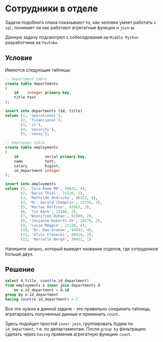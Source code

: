 # Сотрудники в отделе

Задачи подобного плана показывают то, как человек умеет работать с `sql`, понимает ли как работают агрегатные функции и `join`-ы.

Данную задачу подсмотрел с собеседования на `Middle Python` разработчика на `Youtube`.

## Условие

Имеются следующие таблицы:

```sql
-- Department table
create table departments
(
    id    integer primary key,
    title text
);

insert into departments (id, title)
values (1, 'operational'),
       (2, 'financional'),
       (3, 'it'),
       (4, 'security'),
       (5, 'navvy');

-- Employees table
create table employments
(
    id            serial primary key,
    name          text,
    salary        bigint,
    id_department integer
);

insert into employments
values (1, 'Cora Rowe MD', 50622, 4),
       (2, 'Dario Thiel', 31520, 2),
       (3, 'Mathilde Ondricka', 46322, 4),
       (4, 'Mr. Gerald Champlin', 22758, 3),
       (5, 'Marlee Rolfson', 41965, 3),
       (6, 'Tre Rath', 23140, 3),
       (7, 'Winnifred Rohan', 52989, 2),
       (8, 'Josianne Roberts IV', 20178, 2),
       (9, 'Lucie Maggio', 22238, 4),
       (10, 'Dr. Rae Graham', 44943, 4),
       (11, 'Elvis Franecki', 46914, 2),
       (12, 'Marcelle Berge', 30452, 1)
```

Напишите запрос, который выведет название отделов, где сотрудников больше двух.

## Решение

```sql
select d.title, count(e.id_department)
from employments e inner join departments d
    on e.id_department = d.id
group by e.id_department
having count(e.id_department) > 2
```

Все что нужно в данной задаче - это правильно соединить таблицы, агрегировать полученные данные и применить `count`.

Здесь подойдет простой `inner join`, группировать будем по `id_department`, т.е. по департаментам. После `group by` фильтрацию сделать через `having` применив агрегатную функцию `count`.
